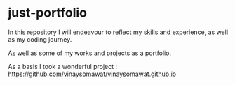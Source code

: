 # just-portfolio

In this repository I will endeavour to reflect my skills and experience, as well as my coding journey.

As well as some of my works and projects as a portfolio.

As a basis I took a wonderful project : https://github.com/vinaysomawat/vinaysomawat.github.io